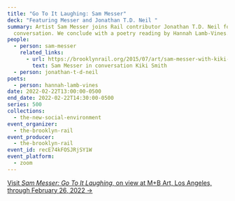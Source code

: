 ```yaml
---
title: "Go To It Laughing: Sam Messer"
deck: "Featuring Messer and Jonathan T.D. Neil "
summary: Artist Sam Messer joins Rail contributor Jonathan T.D. Neil for a
  conversation. We conclude with a poetry reading by Hannah Lamb-Vines.
people:
  - person: sam-messer
    related_links:
      - url: https://brooklynrail.org/2015/07/art/sam-messer-with-kiki-smith
        text: Sam Messer in conversation Kiki Smith
  - person: jonathan-t-d-neil
poets:
  - person: hannah-lamb-vines
date: 2022-02-22T13:00:00-0500
end_date: 2022-02-22T14:30:00-0500
series: 500
collections:
  - the-new-social-environment
event_organizer:
  - the-brooklyn-rail
event_producer:
  - the-brooklyn-rail
event_id: recE74kFOSJRjSY1W
event_platform:
  - zoom
---
```

[Visit *Sam Messer: Go To It Laughing,* on view at M+B Art, Los Angeles, through February 26, 2022 →](https://www.mbart.com/exhibitions/244/overview/)

[](https://www.mbart.com/exhibitions/244/overview/)